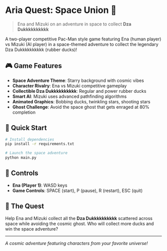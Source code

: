 # Aria Quest: Space Union 🚀

> Ena and Mizuki on an adventure in space to collect **Dza Dukkkkkkkkkk**

A two-player competitive Pac-Man style game featuring Ena (human player) vs Mizuki (AI player) in a space-themed adventure to collect the legendary Dza Dukkkkkkkkkk (rubber ducks)!

## 🎮 Game Features

- **Space Adventure Theme**: Starry background with cosmic vibes
- **Character Rivalry**: Ena vs Mizuki competitive gameplay
- **Collectible Dza Dukkkkkkkkkk**: Regular and power rubber ducks
- **Smart AI**: Mizuki uses advanced pathfinding algorithms
- **Animated Graphics**: Bobbing ducks, twinkling stars, shooting stars
- **Ghost Challenge**: Avoid the space ghost that gets enraged at 80% completion

## 🚀 Quick Start

```bash
# Install dependencies
pip install -r requirements.txt

# Launch the space adventure
python main.py
```

## 🎯 Controls

- **Ena (Player 1)**: WASD keys
- **Game Controls**: SPACE (start), P (pause), R (restart), ESC (quit)

## 🌟 The Quest

Help Ena and Mizuki collect all the **Dza Dukkkkkkkkkk** scattered across space while avoiding the cosmic ghost. Who will collect more ducks and win the space adventure?

---

_A cosmic adventure featuring characters from your favorite universe!_
